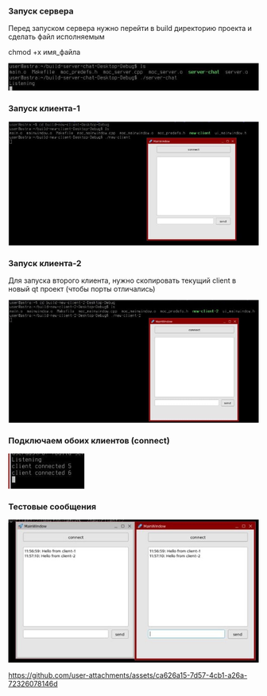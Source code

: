 ### Запуск сервера

Перед запуском сервера нужно перейти в build директорию проекта и сделать файл исполняемым 

chmod +x имя_файла

![1](/img/1.jpg)

### Запуск клиента-1

![2](/img/2.jpg)

### Запуск клиента-2

Для запуска второго клиента, нужно скопировать текущий client в новый qt проект (чтобы порты отличались)

![3](/img/3.jpg)

### Подключаем обоих клиентов (connect)

![4](/img/4.jpg)

### Тестовые сообщения

![5](/img/5.jpg)




https://github.com/user-attachments/assets/ca626a15-7d57-4cb1-a26a-72326078146d

